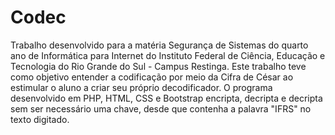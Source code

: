 # Codec

Trabalho desenvolvido para a matéria Segurança de Sistemas do quarto ano de Informática para Internet do Instituto Federal de Ciência, Educação e Tecnologia do Rio Grande do Sul - Campus Restinga. Este trabalho teve como objetivo entender a codificação por meio da Cifra de César ao estimular o aluno a criar seu próprio decodificador. O programa desenvolvido em PHP, HTML, CSS e Bootstrap encripta, decripta e decripta sem ser necessário uma chave, desde que contenha a palavra "IFRS" no texto digitado.
